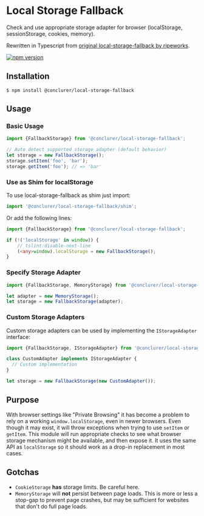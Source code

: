 # Local Storage Fallback
Check and use appropriate storage adapter for browser (localStorage, sessionStorage, cookies, memory).

Rewritten in Typescript from [original local-storage-fallback by ripeworks](https://github.com/ripeworks/local-storage-fallback).

[![npm version](https://badge.fury.io/js/%40conclurer%2Flocal-storage-fallback.svg)](https://badge.fury.io/js/%40conclurer%2Flocal-storage-fallback)

## Installation

```
$ npm install @conclurer/local-storage-fallback
```

## Usage

### Basic Usage

```typescript
import {FallbackStorage} from '@conclurer/local-storage-fallback';

// Auto detect supported storage adapter (default behavior)
let storage = new FallbackStorage();
storage.setItem('foo', 'bar');
storage.getItem('foo'); // => 'bar'
```

### Use as Shim for localStorage

To use local-storage-fallback as shim just import:

```typescript
import '@conclurer/local-storage-fallback/shim';
```

Or add the following lines:

```typescript
import {FallbackStorage} from '@conclurer/local-storage-fallback';

if (!('localStorage' in window)) {
    // tslint:disable-next-line
    (<any>window).localStorage = new FallbackStorage();
}
```

### Specify Storage Adapter
```typescript
import {FallbackStorage, MemoryStorage} from '@conclurer/local-storage-fallback';

let adapter = new MemoryStorage();
let storage = new FallbackStorage(adapter);
```

### Custom Storage Adapters

Custom storage adapters can be used by implementing the `IStorageAdapter` interface:

```typescript
import {FallbackStorage, IStorageAdapter} from '@conclurer/local-storage-fallback';

class CustomAdapter implements IStorageAdapter {
  // Custom implementation
}

let storage = new FallbackStorage(new CustomAdapter());

```

## Purpose

With browser settings like "Private Browsing" it has become a problem to rely on a working `window.localStorage`, even in newer browsers. Even though it may exist, it will throw exceptions when trying to use `setItem` or `getItem`. This module will run appropriate checks to see what browser storage mechanism might be available, and then expose it. It uses the same API as `localStorage` so it should work as a drop-in replacement in most cases.

## Gotchas

* `CookieStorage` __has__ storage limits. Be careful here.
* `MemoryStorage` will __not__ persist between page loads. This is more or less a stop-gap to prevent page crashes, but may be sufficient for websites that don't do full page loads.
